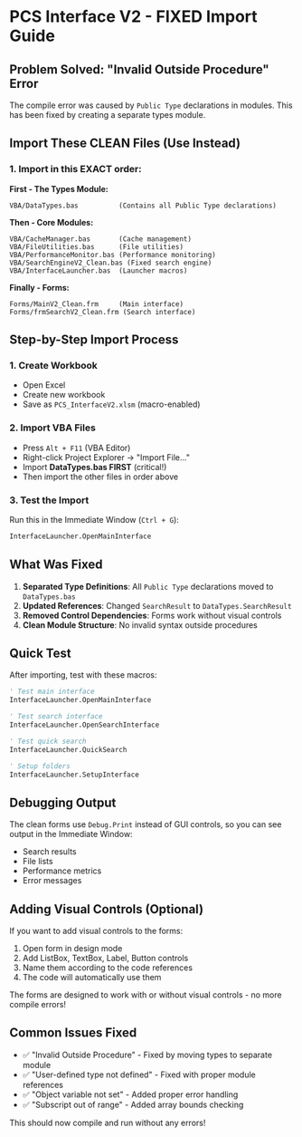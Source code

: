 # PCS Interface V2 - FIXED Import Guide

## Problem Solved: "Invalid Outside Procedure" Error

The compile error was caused by `Public Type` declarations in modules. This has been fixed by creating a separate types module.

## Import These CLEAN Files (Use Instead)

### 1. Import in this EXACT order:

**First - The Types Module:**
```
VBA/DataTypes.bas          (Contains all Public Type declarations)
```

**Then - Core Modules:**
```
VBA/CacheManager.bas       (Cache management)
VBA/FileUtilities.bas      (File utilities)
VBA/PerformanceMonitor.bas (Performance monitoring)
VBA/SearchEngineV2_Clean.bas (Fixed search engine)
VBA/InterfaceLauncher.bas  (Launcher macros)
```

**Finally - Forms:**
```
Forms/MainV2_Clean.frm     (Main interface)
Forms/frmSearchV2_Clean.frm (Search interface)
```

## Step-by-Step Import Process

### 1. Create Workbook
- Open Excel
- Create new workbook
- Save as `PCS_InterfaceV2.xlsm` (macro-enabled)

### 2. Import VBA Files
- Press `Alt + F11` (VBA Editor)
- Right-click Project Explorer → "Import File..."
- Import **DataTypes.bas FIRST** (critical!)
- Then import the other files in order above

### 3. Test the Import
Run this in the Immediate Window (`Ctrl + G`):
```vb
InterfaceLauncher.OpenMainInterface
```

## What Was Fixed

1. **Separated Type Definitions**: All `Public Type` declarations moved to `DataTypes.bas`
2. **Updated References**: Changed `SearchResult` to `DataTypes.SearchResult`
3. **Removed Control Dependencies**: Forms work without visual controls
4. **Clean Module Structure**: No invalid syntax outside procedures

## Quick Test

After importing, test with these macros:

```vb
' Test main interface
InterfaceLauncher.OpenMainInterface

' Test search interface
InterfaceLauncher.OpenSearchInterface

' Test quick search
InterfaceLauncher.QuickSearch

' Setup folders
InterfaceLauncher.SetupInterface
```

## Debugging Output

The clean forms use `Debug.Print` instead of GUI controls, so you can see output in the Immediate Window:
- Search results
- File lists
- Performance metrics
- Error messages

## Adding Visual Controls (Optional)

If you want to add visual controls to the forms:
1. Open form in design mode
2. Add ListBox, TextBox, Label, Button controls
3. Name them according to the code references
4. The code will automatically use them

The forms are designed to work with or without visual controls - no more compile errors!

## Common Issues Fixed

- ✅ "Invalid Outside Procedure" - Fixed by moving types to separate module
- ✅ "User-defined type not defined" - Fixed with proper module references
- ✅ "Object variable not set" - Added proper error handling
- ✅ "Subscript out of range" - Added array bounds checking

This should now compile and run without any errors!